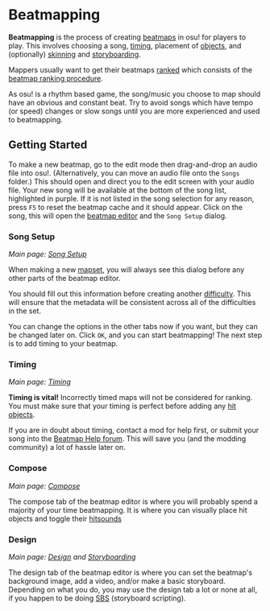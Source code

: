 <!-- TODO: some formatting issues, and I think it's odd that most of this article is a tutorial. feels like there should be a separate guide article. -->

# Beatmapping

**Beatmapping** is the process of creating [beatmaps](/wiki/Beatmap) in osu! for players to play.
This involves choosing a song, [timing](/wiki/Timing), placement of [objects](/wiki/Hit_Objects), and (optionally) [skinning](/wiki/Skinning) and [storyboarding](/wiki/Storyboarding).

Mappers usually want to get their beatmaps [ranked](/wiki/Beatmap) which consists of the [beatmap ranking procedure](/wiki/Beatmap_ranking_procedure).

As osu! is a rhythm based game, the song/music you choose to map should have an obvious and constant beat.
Try to avoid songs which have tempo (or speed) changes or slow songs until you are more experienced and used to beatmapping.

## Getting Started

To make a new beatmap, go to the edit mode then drag-and-drop an audio file into osu!.
(Alternatively, you can move an audio file onto the `Songs` folder.)
This should open and direct you to the edit screen with your audio file.
Your new song will be available at the bottom of the song list, highlighted in purple.
If it is not listed in the song selection for any reason, press `F5` to reset the beatmap cache and it should appear.
Click on the song, this will open the [beatmap editor](/wiki/Beatmap_Editor) and the `Song Setup` dialog.

### Song Setup

*Main page: [Song Setup](/wiki/Song_Setup)*

When making a new [mapset](/wiki/mapset), you will always see this dialog before any other parts of the beatmap editor.

You should fill out this information before creating another [difficulty](/wiki/Beatmap/Difficulty).
This will ensure that the metadata will be consistent across all of the difficulties in the set.

You can change the options in the other tabs now if you want, but they can be changed later on.
Click `OK`, and you can start beatmapping!
The next step is to add timing to your beatmap.

### Timing

*Main page: [Timing](/wiki/Timing)*

**Timing is vital!**
Incorrectly timed maps will not be considered for ranking.
You must make sure that your timing is perfect before adding any [hit objects](/wiki/Hit_Objects).

If you are in doubt about timing, contact a mod for help first, or submit your song into the [Beatmap Help forum](https://osu.ppy.sh/community/forums/10).
This will save you (and the modding community) a lot of hassle later on.

### Compose

*Main page: [Compose](/wiki/Compose)*

The compose tab of the beatmap editor is where you will probably spend a majority of your time beatmapping.
It is where you can visually place hit objects and toggle their [hitsounds](/wiki/Beatmapping/Hitsound)

### Design

*Main page: [Design](/wiki/Design) and [Storyboarding](/wiki/Storyboarding)*

The design tab of the beatmap editor is where you can set the beatmap's background image, add a video, and/or make a basic storyboard.
Depending on what you do, you may use the design tab a lot or none at all, if you happen to be doing [SBS](/wiki/Storyboard_Scripting) (storyboard scripting).
